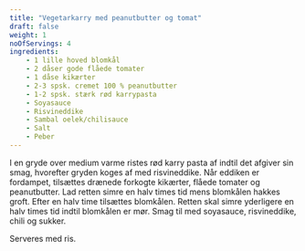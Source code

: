 ```yaml
---
title: "Vegetarkarry med peanutbutter og tomat"
draft: false
weight: 1
noOfServings: 4
ingredients:
	- 1 lille hoved blomkål
	- 2 dåser gode flåede tomater
	- 1 dåse kikærter
	- 2-3 spsk. cremet 100 % peanutbutter
	- 1-2 spsk. stærk rød karrypasta
	- Soyasauce
	- Risvineddike
	- Sambal oelek/chilisauce
	- Salt
	- Peber
---
```


I en gryde over medium varme ristes rød karry pasta af indtil det
afgiver sin smag, hvorefter gryden koges af med risvineddike. Når
eddiken er fordampet, tilsættes drænede forkogte kikærter, flåede
tomater og peanutbutter. Lad retten simre en halv times tid mens
blomkålen hakkes groft. Efter en halv time tilsættes blomkålen. Retten
skal simre yderligere en halv times tid indtil blomkålen er mør. Smag
til med soyasauce, risvineddike, chili og sukker.

Serveres med ris.

